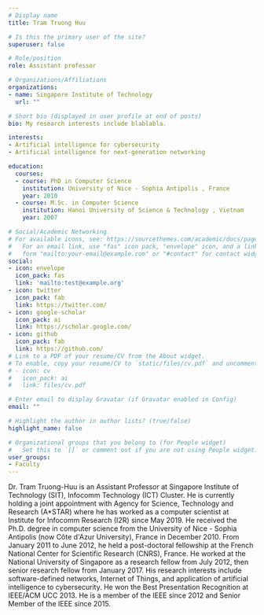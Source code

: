 ```yaml
---
# Display name
title: Tram Truong Huu

# Is this the primary user of the site?
superuser: false

# Role/position
role: Assistant professor

# Organizations/Affiliations
organizations:
- name: Singapore Institute of Technology
  url: ""

# Short bio (displayed in user profile at end of posts)
bio: My research interests include blablabla.

interests:
- Artificial intelligence for cybersecurity
- Artificial intelligence for next-generation networking

education:
  courses:
  - course: PhD in Computer Science
    institution: University of Nice - Sophia Antipolis , France
    year: 2010
  - course: M.Sc. in Computer Science
    institution: Hanoi University of Science & Technology , Vietnam
    year: 2007

# Social/Academic Networking
# For available icons, see: https://sourcethemes.com/academic/docs/page-builder/#icons
#   For an email link, use "fas" icon pack, "envelope" icon, and a link in the
#   form "mailto:your-email@example.com" or "#contact" for contact widget.
social:
- icon: envelope
  icon_pack: fas
  link: 'mailto:test@example.org'
- icon: twitter
  icon_pack: fab
  link: https://twitter.com/
- icon: google-scholar
  icon_pack: ai
  link: https://scholar.google.com/
- icon: github
  icon_pack: fab
  link: https://github.com/
# Link to a PDF of your resume/CV from the About widget.
# To enable, copy your resume/CV to `static/files/cv.pdf` and uncomment the lines below.
# - icon: cv
#   icon_pack: ai
#   link: files/cv.pdf

# Enter email to display Gravatar (if Gravatar enabled in Config)
email: ""

# Highlight the author in author lists? (true/false)
highlight_name: false

# Organizational groups that you belong to (for People widget)
#   Set this to `[]` or comment out if you are not using People widget.
user_groups:
- Faculty
---
```


Dr. Tram Truong-Huu is an Assistant Professor at Singapore Institute of Technology (SIT), Infocomm Technology (ICT) Cluster. He is currently holding a joint appointment with Agency for Science, Technology and Research (A*STAR) where he has worked as a computer scientist at Institute for Infocomm Research (I2R) since May 2019. He received the Ph.D. degree in computer science from the University of Nice - Sophia Antipolis (now Côte d'Azur University), France in December 2010. From January 2011 to June 2012, he held a post-doctoral fellowship at the French National Center for Scientific Research (CNRS), France. He worked at the National University of Singapore as a research fellow from July 2012, then senior research fellow from January 2017. His research interests include software-defined networks, Internet of Things, and application of artificial intelligence to cybersecurity. He won the Best Presentation Recognition at IEEE/ACM UCC 2013. He is a member of the IEEE since 2012 and Senior Member of the IEEE since 2015.
